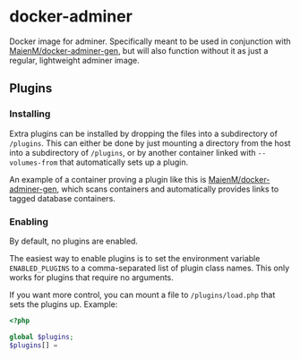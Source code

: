 # docker-adminer

Docker image for adminer. Specifically meant to be used in conjunction with
[MaienM/docker-adminer-gen](https://github.com/MaienM/docker-adminer-gen), but will also function without it as
just a regular, lightweight adminer image.

## Plugins

### Installing

Extra plugins can be installed by dropping the files into a subdirectory of `/plugins`. This can either be done by
just mounting a directory from the host into a subdirectory of `/plugins`, or by another container linked with
`--volumes-from` that automatically sets up a plugin.

An example of a container proving a plugin like this is
[MaienM/docker-adminer-gen](https://github.com/MaienM/docker-adminer-gen), which scans containers and automatically
provides links to tagged database containers.

### Enabling

By default, no plugins are enabled.

The easiest way to enable plugins is to set the environment variable `ENABLED_PLUGINS` to a comma-separated list of
plugin class names. This only works for plugins that require no arguments.

If you want more control, you can mount a file to `/plugins/load.php` that sets the plugins up. Example:

```php
<?php

global $plugins;
$plugins[] = 
```

